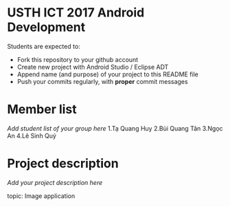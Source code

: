 USTH ICT 2017 Android Development
=====================================

Students are expected to:
* Fork this repository to your github account
* Create new project with Android Studio / Eclipse ADT
* Append name (and purpose) of your project to this README file
* Push your commits regularly, with **proper** commit messages


Member list
=====================================

*Add student list of your group here*
1.Tạ Quang Huy
2.Bùi Quang Tân
3.Ngọc An
4.Lê Sinh Quý

Project description
=====================================

*Add your project description here*

topic: Image application
